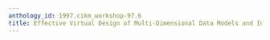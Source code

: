 ```yaml
---
anthology_id: 1997.cikm_workshop-97.6
title: Effective Virtual Design of Multi-Dimensional Data Models and Interfaces
---
```

